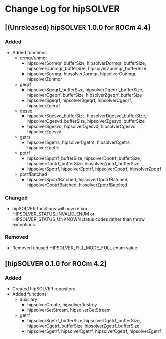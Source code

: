 # Change Log for hipSOLVER


## [(Unreleased) hipSOLVER 1.0.0 for ROCm 4.4]
### Added
- Added functions
  - ormqr/unmqr
    - hipsolverSormqr_bufferSize, hipsolverDormqr_bufferSize, hipsolverCunmqr_bufferSize, hipsolverZunmqr_bufferSize
    - hipsolverSormqr, hipsolverDormqr, hipsolverCunmqr, hipsolverZunmqr
  - geqrf
    - hipsolverSgeqrf_bufferSize, hipsolverDgeqrf_bufferSize, hipsolverCgeqrf_bufferSize, hipsolverZgeqrf_bufferSize
    - hipsolverSgeqrf, hipsolverDgeqrf, hipsolverCgeqrf, hipsolverZgeqrf
  - gesvd
    - hipsolverSgesvd_bufferSize, hipsolverDgesvd_bufferSize, hipsolverCgesvd_bufferSize, hipsolverZgesvd_bufferSize
    - hipsolverSgesvd, hipsolverDgesvd, hipsolverCgesvd, hipsolverZgesvd
  - getrs
    - hipsolverSgetrs, hipsolverDgetrs, hipsolverCgetrs, hipsolverZgetrs
  - potrf
    - hipsolverSpotrf_bufferSize, hipsolverDpotrf_bufferSize, hipsolverCpotrf_bufferSize, hipsolverZpotrf_bufferSize
    - hipsolverSpotrf, hipsolverDpotrf, hipsolverCpotrf, hipsolverZpotrf
  - potrfBatched
    - hipsolverSpotrfBatched, hipsolverDpotrfBatched, hipsolverCpotrfBatched, hipsolverZpotrfBatched

### Changed
- hipSOLVER functions will now return HIPSOLVER_STATUS_INVALID_ENUM or HIPSOLVER_STATUS_UNKNOWN status codes rather than throw exceptions

### Removed
- Removed unused HIPSOLVER_FILL_MODE_FULL enum value.


## [hipSOLVER 0.1.0 for ROCm 4.2]
### Added
- Created hipSOLVER repository
- Added functions
  - auxiliary
    - hipsolverCreate, hipsolverDestroy
    - hipsolverSetStream, hipsolverGetStream
  - getrf
    - hipsolverSgetrf_bufferSize, hipsolverDgetrf_bufferSize, hipsolverCgetrf_bufferSize, hipsolverZgetrf_bufferSize
    - hipsolverSgetrf, hipsolverDgetrf, hipsolverCgetrf, hipsolverZgetrf
